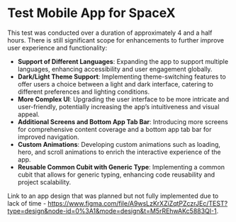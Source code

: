 # Test Mobile App for SpaceX

This test was conducted over a duration of approximately 4 and a half hours. 
There is still significant scope for enhancements to further improve user experience and functionality:

- **Support of Different Languages**: Expanding the app to support multiple languages, enhancing accessibility and user engagement globally.
- **Dark/Light Theme Support**: Implementing theme-switching features to offer users a choice between a light and dark interface, catering to different preferences and lighting conditions.
- **More Complex UI**: Upgrading the user interface to be more intricate and user-friendly, potentially increasing the app’s intuitiveness and visual appeal.
- **Additional Screens and Bottom App Tab Bar**: Introducing more screens for comprehensive content coverage and a bottom app tab bar for improved navigation.
- **Custom Animations**: Developing custom animations such as loading, hero, and scroll animations to enrich the interactive experience of the app.
- **Reusable Common Cubit with Generic Type**: Implementing a common cubit that allows for generic typing, enhancing code reusability and project scalability.

Link to an app design that was planned but not fully implemented due to lack of time - https://www.figma.com/file/A9wsLzKrXZiZqtPZczrJEc/TEST?type=design&node-id=0%3A1&mode=design&t=M5rREhwAKc5883QI-1.  